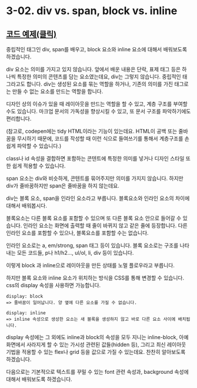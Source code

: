 # 3-02. div vs. span, block vs. inline

## [코드 예제(클릭)](https://codepen.io/tinystone/pen/jJdbMp)

중립적인 태그인 div, span를 배우고, block 요소와 inline 요소에 대해서 배워보도록 하겠습니다.

div 요소는 의미를 가지고 있지 않습니다. 앞에서 배운 내용은 단락, 표제 태그 등은 하나씩 특정한 의미의 콘텐츠를 담는 요소였는데요, div는 그렇지 않습니다. 중립적인 태그라고도 합니다. div는 생성된 요소를 묶는 역할을 하거나, 기존의 의미를 가진 태그로는 만들 수 없는 요소를 만드는 역할을 합니다.

디자인 상의 이슈가 있을 때 레이아웃을 만드는 역할을 할 수 있고, 계층 구조를 부여할 수도 있습니다. 마크업 문서의 가독성을 향상시킬 수 있고, 또 문서 구조를 파악하기에도 편리합니다.

(참고로, codepen에는 tidy HTML이라는 기능이 있는데요. HTML이 공백 또는 줄바꿈을 무시하기 때문에, 코드를 작성할 때 이런 식으로 들여쓰기를 통해서 계층구조를 손쉽게 파악할 수 있습니다.)

class나 id 속성을 결합하면 포함하는 콘텐트에 특정한 의미를 넣거나 디자인 스타일 또한 쉽게 적용할 수 있습니다.

span 요소는 div와 비슷하게, 콘텐트를 묶어주지만 의미를 가지지 않습니다. 하지만 div가 줄바꿈하지만 span은 줄바꿈을 하지 않는데요.

div는 블록 요소, span을 인라인 요소라고 부릅니다. 블록요소와 인라인 요소의 차이에 대해서 배워봅시다.

블록요소는 다른 블록 요소를 포함할 수 있으며 또 다른 블록 요소 안으로 들어갈 수 있습니다. 인라인 요소는 화면에 출력할 때 줄이 바뀌지 않고 같은 줄에 등장합니다. 다른 인라인 요소를 포함할 수 있으나, 블록요소를 포함할 수는 없습니다.

인라인 요소로는 a, em/strong, span 태그 등이 있습니다. 블록 요소로는 구조를 나타내는 모든 코드들, p나 h1/h2..., ul/ol, li, div 등이 있습니다.

이렇게 block 과 inline으로 레이아웃을 만든 상태를 노멀 플로우라고 부릅니다.

하지만 블록 요소와 inline 요소가 위치하는 방식을 CSS를 통해 변경할 수 있습니다. css의 display 속성을 사용하면 가능합니다.

```
display: block
=> 줄바꿈이 일어납니다. 양 옆에 다른 요소를 가질 수 없습니다.
```

```
display: inline
=> inline 속성으로 생성한 요소는 새 블록을 생성하지 않고 바로 다른 요소 사이에 배치됩니다.
```

display 속성에는 그 외에도 inline과 block의 속성을 모두 지니는 inline-block, 아예 화면에서 사라지게 할 수 있는 가시성 관련된 값들(hidden 등), 그리고 최신 레이아웃 기법을 적용할 수 있는 flex나 grid 등을 값으로 가질 수 있는데요. 찬찬히 알아보도록 하겠습니다.

다음으로는 기본적으로 텍스트를 꾸밀 수 있는 font 관련 속성과, background 속성에 대해서 배워보도록 하겠습니다.
